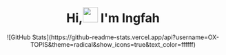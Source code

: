 <h1 align="center">Hi,<img src="https://media.giphy.com/media/hvRJCLFzcasrR4ia7z/giphy.gif" width="35"> I'm Ingfah</h1>

<p align="center"> 
![GitHub Stats](https://github-readme-stats.vercel.app/api?username=OX-TOPIS&theme=radical&show_icons=true&text_color=ffffff)
<p/>
